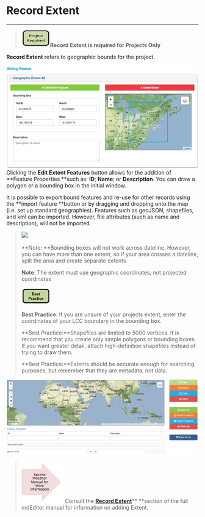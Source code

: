 # Record Extent

---

> ![](/assets/project_required_small.png)**Record Extent is required for Projects Only**

**Record Extent** refers to geographic bounds for the project. 

![](/assets/extent_screenshot.png)Clicking the **Edit Extent Features** button allows for the addition of **Feature Properties **such as: **ID**; **Name**; or **Description**. You can draw a polygon or a bounding box in the initial window. 

It is possible to export bound features and re-use for other records using the **import feature **button or by dragging and dropping onto the map \(i.e. set up standard geographies\). Features such as geoJSON, shapefiles, and kml can be imported. However, file attributes \(such as name and description\), will not be imported.

  


> ![](https://adiwg.gitbooks.io/mdeditor/content/assets/note_small.png)
>
> **Note: **Bounding boxes will not work across dateline. However, you can have more than one extent, so if your area crosses a dateline, split the area and create separate extents.
>
> **Note**: The extent must use geographic coordinates, not projected coordinates
>
> ![](/assets/best_practice_small.png)
>
> **Best Practice**: If you are unsure of your projects extent, enter the coordinates of your LCC boundary in the bounding box.
>
> **Best Practice:**Shapefiles are limited to 5000 vertices. It is recommend that you create only simple polygons or bounding boxes. If you want greater detail, attach high-definition shapefiles instead of trying to draw them.
>
> **Best Practice:**Extents should be accurate enough for searching purposes, but remember that they are metadata, not data.

![](/assets/edit_extent_page.png)

> ![](/assets/see_full_manual_for.png)Consult the [**Record Extent**](https://adiwg.gitbooks.io/mdeditor/content/record/edit/record-extent.html)** **section of the full mdEditor manual for information on adding Extent.



